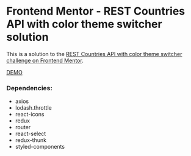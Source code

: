 # Frontend Mentor - REST Countries API with color theme switcher solution

This is a solution to the [REST Countries API with color theme switcher challenge on Frontend Mentor](https://www.frontendmentor.io/challenges/rest-countries-api-with-color-theme-switcher-5cacc469fec04111f7b848ca).

[DEMO](https://countries-flags-redux.vercel.app)

### Dependencies:
- axios
- lodash.throttle
- react-icons
- redux
- router
- react-select
- redux-thunk
- styled-components